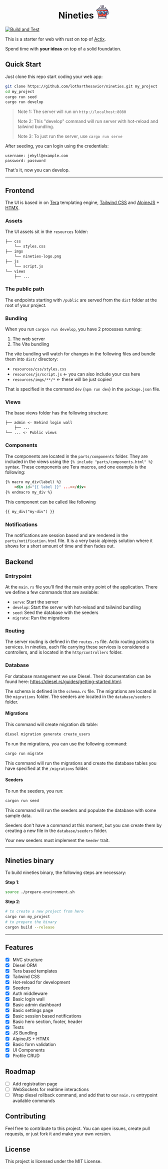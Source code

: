 
<h1 align="center">Nineties
<img src="docs/imgs/nineties-logo.png" alt="Nineties - Web App" style="width: 44px; height: 44px;" width="44" height="44" /></h1>

[![Build and Test](https://github.com/lotharthesavior/nineties/actions/workflows/tests.yml/badge.svg)](https://github.com/lotharthesavior/nineties/actions/workflows/tests.yml)

This is a starter for web with rust on top of [Actix](https://actix.rs).

Spend time with **your ideas** on top of a solid foundation.

## Quick Start

Just clone this repo start coding your web app:

```bash
git clone https://github.com/lotharthesavior/nineties.git my_project
cd my_project
cargo run seed
cargo run develop
```

> Note 1: The server will run on `http://localhost:8080`
>
> Note 2: This "develop" command will run server with hot-reload and tailwind bundling.
>
> Note 3: To just run the server, use `cargo run serve`

After seeding, you can login using the credentials:

```
username: jekyll@example.com
password: password
```

That's it, now you can develop.

---

## Frontend

The UI is based in on [Tera](https://keats.github.io/tera/) templating engine, [Tailwind CSS](https://tailwindcss.com/) and [AlpineJS](https://alpinejs.dev/) + [HTMX](https://htmx.org).

### Assets

The UI assets sit in the `resources` folder:

```
├── css
    └── styles.css
├── imgs
    └── nineties-logo.png
├── js
    └── script.js 
└── views
    ├── ...
```

### The public path

The endpoints starting with `/public` are served from the `dist` folder at the root of your project.

### Bundling

When you run `cargon run develop`, you have 2 processes running:

1. The web server
2. The Vite bundling

The vite bundling will watch for changes in the following files and bundle them into `dist/` directory:

- `resources/css/styles.css`
- `resources/js/script.js` <- you can also include your css here
- `resources/imgs/**/*` <- these will be just copied

That is specified in the command `dev` (`npm run dev`) in the `package.json` file.

### Views

The base views folder has the following structure:

```
├── admin <- Behind login wall
    ├── ...
└── ... <- Public views
```

### Components

The components are located in the `parts/components` folder. They are included in the views using the `{% include "parts/components.html" %}` syntax. These components are Tera macros, and one example is the following:

```html
{% macro my_div(label) %}
    <div id="{{ label }}" ...></div>
{% endmacro my_div %}
```

This component can be called like following

```html
{{ my_div("my-div") }}
```

### Notifications

The notifications are session based and are rendered in the `parts/notification.html` file. It is a very basic alpinejs solution where it shows for a short amount of time and then fades out.

## Backend

### Entrypoint

At the `main.rs` file you'll find the main entry point of the application. There we define a few commands that are avalable:

- `serve`: Start the server
- `develop`: Start the server with hot-reload and tailwind bundling
- `seed`: Seed the database with the seeders
- `migrate`: Run the migrations

### Routing

The server routing is defined in the `routes.rs` file. Actix routing points to services. In nineties, each file carrying these services is considered a controllers, and is located in the `http/controllers` folder.

### Database

For database management we use Diesel. Their documentation can be found here: https://diesel.rs/guides/getting-started.html.

The schema is defined in the `schema.rs` file. The migrations are located in the `migrations` folder. The seeders are located in the `database/seeders` folder.

#### Migrations

This command will create migration db table:

```bash
diesel migration generate create_users
```

To run the migrations, you can use the following command:

```bash
cargo run migrate
```

This command will run the migrations and create the database tables you have specified at the `/migrations` folder.

#### Seeders

To run the seeders, you run:

```bash
cargon run seed
```

This command will run the seeders and populate the database with some sample data.

Seeders don't have a command at this moment, but you can create them by creating a new file in the `database/seeders` folder.

Your new seeders must implement the `Seeder` trait.

---

## Nineties binary

To build nineties binary, the following steps are necessary:

**Step 1**:

```bash
source ./prepare-environment.sh
```

**Step 2**:

```bash
# to create a new project from here
cargo run my_project
# to prepare the binary
cargon build --release
```

---

## Features

- [x] MVC structure
- [x] Diesel ORM
- [x] Tera based templates
- [x] Tailwind CSS
- [x] Hot-reload for development
- [x] Seeders
- [x] Auth middleware
- [x] Basic login wall
- [x] Basic admin dashboard
- [x] Basic settings page
- [x] Basic session based notifications
- [x] Basic hero section, footer, header
- [x] Tests
- [x] JS Bundling
- [x] AlpineJS + HTMX
- [x] Basic form validation
- [x] UI Components
- [x] Profile CRUD

## Roadmap

- [ ] Add registration page
- [ ] WebSockets for realtime interactions
- [ ] Wrap diesel rollback command, and add that to our `main.rs` entrypoint available commands

## Contributing

Feel free to contribute to this project. You can open issues, create pull requests, or just fork it and make your own version.

## License

This project is licensed under the MIT License.

